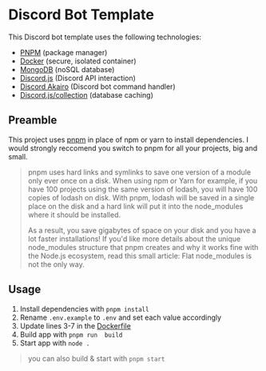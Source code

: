 # Discord Bot Template
This Discord bot template uses the following technologies:
* [PNPM](https://pnpm.js.org/) (package manager)
* [Docker](https://docker.com/) (secure, isolated container)
* [MongoDB](https://mongodb.com/) (noSQL database)
* [Discord.js](https://discord.js.org/) (Discord API interaction)
* [Discord Akairo](https://discord-akairo.github.io/) (Discord bot command handler)
* [Discord.js/collection](https://github.com/discordjs/collection) (database caching)

## Preamble
This project uses [pnpm](https://pnpm.js.org) in place of npm or yarn to install dependencies.
I would strongly reccomend you switch to pnpm for all your projects, big and small.
> pnpm uses hard links and symlinks to save one version of a module only ever once on a disk. When using npm or Yarn for example, if you have 100 projects using the same version of lodash, you will have 100 copies of lodash on disk. With pnpm, lodash will be saved in a single place on the disk and a hard link will put it into the node_modules where it should be installed.
> 
> As a result, you save gigabytes of space on your disk and you have a lot faster installations! If you'd like more details about the unique node_modules structure that pnpm creates and why it works fine with the Node.js ecosystem, read this small article: Flat node_modules is not the only way.

## Usage
1. Install dependencies  with `pnpm install`
2. Rename `.env.example` to `.env` and set each value accordingly
3. Update lines 3-7 in the [Dockerfile](https://github.com/Fyko/bot-template/blob/master/Dockerfile#L3-L7)
4. Build app with `pnpm run  build`
5. Start app with `node .`
> you can  also build & start with `pnpm start`
